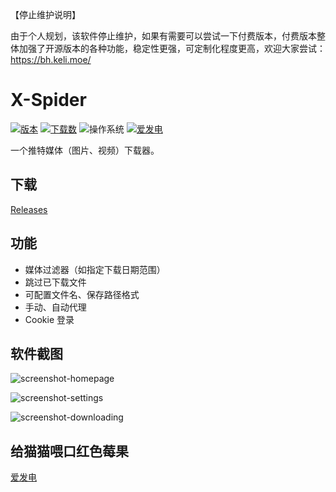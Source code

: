 【停止维护说明】

由于个人规划，该软件停止维护，如果有需要可以尝试一下付费版本，付费版本整体加强了开源版本的各种功能，稳定性更强，可定制化程度更高，欢迎大家尝试：<https://bh.keli.moe/>

# X-Spider

[![版本](https://img.shields.io/github/v/release/MiningCattiva/x-spider?label=%E7%89%88%E6%9C%AC)](https://github.com/MiningCattiva/x-spider/releases)
[![下载数](https://img.shields.io/github/downloads/MiningCattiva/x-spider/total?style=flat&label=%E4%B8%8B%E8%BD%BD%E6%95%B0)](https://github.com/MiningCattiva/x-spider/releases)
![操作系统](https://img.shields.io/badge/%E6%93%8D%E4%BD%9C%E7%B3%BB%E7%BB%9F-Windows-yellow)
[![爱发电](https://img.shields.io/badge/dynamic/json?url=https%3A%2F%2Fgithub.com%2FMiningCattiva%2Fsponsors%2Fraw%2Fmain%2Fsponsors.json&query=%24.count&suffix=%E4%BA%BA&label=%E7%88%B1%E5%8F%91%E7%94%B5&color=%23926be5)
](https://afdian.net/a/moyuscript)


一个推特媒体（图片、视频）下载器。

## 下载

[Releases](https://github.com/MiningCattiva/x-spider/releases/latest)

## 功能

- 媒体过滤器（如指定下载日期范围）
- 跳过已下载文件
- 可配置文件名、保存路径格式
- 手动、自动代理
- Cookie 登录

## 软件截图

![screenshot-homepage](./assets/screenshot-homepage.jpg)

![screenshot-settings](./assets/screenshot-settings.jpg)

![screenshot-downloading](./assets/screenshot-downloading.jpg)

## 给猫猫喂口红色莓果

[爱发电](https://afdian.net/a/moyuscript)
